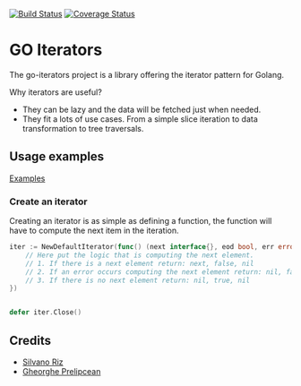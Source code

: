 [![Build Status](https://travis-ci.org/calvernaz/go-iterators.svg?branch=master)](https://travis-ci.org/calvernaz/go-iterators)
[![Coverage Status](https://coveralls.io/repos/github/calvernaz/go-iterators/badge.svg?branch=master)](https://coveralls.io/github/calvernaz/go-iterators?branch=master)

# GO Iterators

The go-iterators project is a library offering the iterator pattern for Golang.

Why iterators are useful?

* They can be lazy and the data will be fetched just when needed.
* They fit a lots of use cases. From a simple slice iteration to data transformation to tree traversals.

## Usage examples

[Examples](examples/)

### Create an iterator

Creating an iterator is as simple as defining a function, the function will have to compute the next item in the iteration.

```go
iter := NewDefaultIterator(func() (next interface{}, eod bool, err error) { 
    // Here put the logic that is computing the next element.
    // 1. If there is a next element return: next, false, nil
    // 2. If an error occurs computing the next element return: nil, false, error
    // 3. If there is no next element return: nil, true, nil 
})


defer iter.Close()
```


## Credits

* [Silvano Riz](https://github.com/melozzola)
* [Gheorghe Prelipcean](https://gitlab.com/prelipceang)
